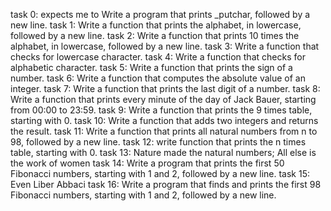 task 0: expects me to Write a program that prints _putchar, followed by a new line.
task 1: Write a function that prints the alphabet, in lowercase, followed by a new line.
task 2: Write a function that prints 10 times the alphabet, in lowercase, followed by a new line.
task 3: Write a function that checks for lowercase character.
task 4: Write a function that checks for alphabetic character.
task 5: Write a function that prints the sign of a number.
task 6: Write a function that computes the absolute value of an integer.
task 7: Write a function that prints the last digit of a number.
task 8: Write a function that prints every minute of the day of Jack Bauer, starting from 00:00 to 23:59.
task 9: Write a function that prints the 9 times table, starting with 0.
task 10: Write a function that adds two integers and returns the result.
task 11: Write a function that prints all natural numbers from n to 98, followed by a new line.
task 12: write function that prints the n times table, starting with 0.
task 13: Nature made the natural numbers; All else is the work of women
task 14: Write a program that prints the first 50 Fibonacci numbers, starting with 1 and 2, followed by a new line.
task 15: Even Liber Abbaci
task 16: Write a program that finds and prints the first 98 Fibonacci numbers, starting with 1 and 2, followed by a new line.

